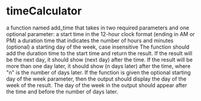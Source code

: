 # timeCalculator
a function named add_time that takes in two required parameters and one optional parameter:  a start time in the 12-hour clock format (ending in AM or PM) a duration time that indicates the number of hours and minutes (optional) a starting day of the week, case insensitive The function should add the duration time to the start time and return the result.  If the result will be the next day, it should show (next day) after the time. If the result will be more than one day later, it should show (n days later) after the time, where "n" is the number of days later.  If the function is given the optional starting day of the week parameter, then the output should display the day of the week of the result. The day of the week in the output should appear after the time and before the number of days later.
